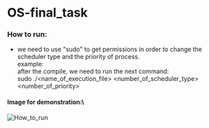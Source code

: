 # OS-final_task

### How to run:
* we need to use "sudo" to get permissions in order to change the scheduler type and the priority of process.\
 example:\
 after the compile, we need to run the next command:\
 sudo ./<name_of_execution_file> <number_of_scheduler_type> <number_of_priority>
 #### Image for demonstration:\
 ![How_to_run](file:///home/yirat/Pictures/Screenshot%20from%202020-08-02%2016-51-27.png)

 
 
